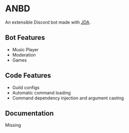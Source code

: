 # ANBD

An extensible Discord bot made with [JDA](https://github.com/DV8FromTheWorld/JDA).

## Bot Features
- Music Player
- Moderation
- Games

## Code Features
- Guild configs
- Automatic command loading
- Command dependency injection and argument casting

## Documentation
Missing